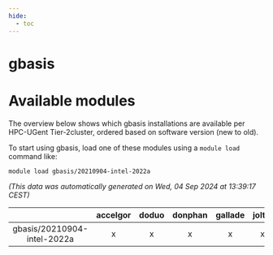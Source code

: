 ```yaml
---
hide:
  - toc
---
```


gbasis
======

# Available modules


The overview below shows which gbasis installations are available per HPC-UGent Tier-2cluster, ordered based on software version (new to old).

To start using gbasis, load one of these modules using a `module load` command like:

```shell
module load gbasis/20210904-intel-2022a
```

*(This data was automatically generated on Wed, 04 Sep 2024 at 13:39:17 CEST)*  

| |accelgor|doduo|donphan|gallade|joltik|shinx|skitty|
| :---: | :---: | :---: | :---: | :---: | :---: | :---: | :---: |
|gbasis/20210904-intel-2022a|x|x|x|x|x|-|x|
